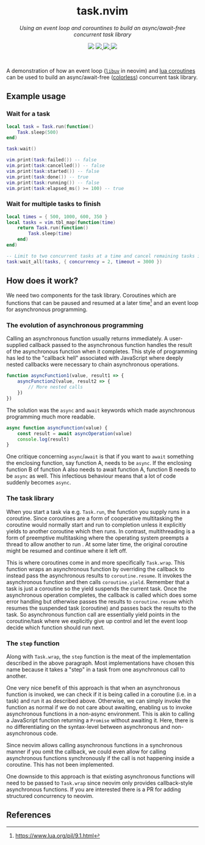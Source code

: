 <div align="center">
  <br />
  <h1>task.nvim</h1>
  <p><i>Using an event loop and corountines to build an async/await-free
  concurrent task library</i></p>
  <p>
    <img src="https://img.shields.io/badge/version-0.1.0-blue?style=for-the-badge" />
    <a href="https://luarocks.org/modules/misanthropicbit/task.nvim">
        <img src="https://img.shields.io/luarocks/v/misanthropicbit/task.nvim?logo=lua&color=purple&style=for-the-badge" />
    </a>
    <a href="/.github/workflows/tests.yml">
        <img src="https://img.shields.io/github/actions/workflow/status/MisanthropicBit/task.nvim/tests.yml?branch=master&style=for-the-badge" />
    </a>
    <a href="/LICENSE">
        <img src="https://img.shields.io/github/license/MisanthropicBit/task.nvim?style=for-the-badge" />
    </a>
  </p>
  <br />
</div>

A demonstration of how an event loop ([`libuv`](https://libuv.org/) in neovim)
and [lua coroutines](https://www.lua.org/pil/9.1.html) can be used to build an
async/await-free
([colorless](https://journal.stuffwithstuff.com/2015/02/01/what-color-is-your-function/))
concurrent task library.

## Example usage

### Wait for a task

```lua
local task = Task.run(function()
    Task.sleep(500)
end)

task:wait()

vim.print(task:failed()) -- false
vim.print(task:cancelled()) -- false
vim.print(task:started()) -- false
vim.print(task:done()) -- true
vim.print(task:running()) -- false
vim.print(task:elapsed_ms() >= 100) -- true
```

### Wait for multiple tasks to finish

```lua
local times = { 500, 1000, 600, 350 }
local tasks = vim.tbl_map(function(time)
    return Task.run(function()
        Task.sleep(time)
    end)
end)

-- Limit to two concurrent tasks at a time and cancel remaining tasks if timeout is exceeded
task:wait_all(tasks, { concurrency = 2, timeout = 3000 })
```

## How does it work?

We need two components for the task library. Coroutines which are functions that can
be paused and resumed at a later time[^coroutine] and an event loop for asynchronous
programming.

### The evolution of asynchronous programming

Calling an asynchronous function usually returns immediately. A user-supplied
callback passed to the asynchronous function handles the result of the
asynchronous function when it completes. This style of programming has led to
the "callback hell" associated with JavaScript where deeply nested callbacks
were necessary to chain asynchronous operations.

```javascript
function asyncFunction1(value, result1 => {
    asyncFunction2(value, result2 => {
        // More nested calls
    })
})
```

The solution was the `async` and `await` keywords which made asynchronous
programming much more readable.

```javascript
async function asyncFunction(value) {
    const result = await asyncOperation(value)
    console.log(result)
}
```

One critique concerning `async`/`await` is that if you want to `await` something
the enclosing function, say function A, needs to be `async`. If the enclosing
function B of function A also needs to await function A, function B needs to be
`async` as well. This infectious behaviour means that a lot of code suddenly
becomes `async`.

### The task library

When you start a task via e.g. `Task.run`, the function you supply runs in a
coroutine. Since coroutines are a form of cooperative multitasking the coroutine
would normally start and run to completion unless it explicitly yields to
another coroutine which then runs. In contrast, multithreading is a form of
preemptive multitasking where the operating system preempts a thread to allow
another to run . At some later time, the original coroutine might be resumed and
continue where it left off.

This is where coroutines come in and more specifically `Task.wrap`. This
function wraps an asynchronous function by overriding the callback to instead
pass the asynchronous results to `coroutine.resume`. It invokes the asynchronous
function and then calls `coroutine.yield`. Remember that a task is just a
coroutine so the yield suspends the current task. Once the asynchronous
operation completes, the callback is called which does some error handling but
otherwise passes the results to `coroutine.resume` which resumes the suspended
task (coroutine) and passes back the results to the task. So asynchronous
function call are essentially yield points in the coroutine/task where we
explicitly give up control and let the event loop decide which function should
run next.

### The `step` function

Along with `Task.wrap`, the `step` function is the meat of the implementation
described in the above paragraph. Most implementations have chosen this name
because it takes a "step" in a task from one asynchronous call to another.

One very nice benefit of this approach is that when an asynchronous function is
invoked, we can check if it is being called in a coroutine (i.e. in a task) and
run it as described above. Otherwise, we can simply invoke the function as
normal if we do not care about awaiting, enabling us to invoke asynchronous
functions in a non-async environment. This is akin to calling a JavaScript
function returning a `Promise` without awaiting it. Here, there is no
differentiating on the syntax-level between asynchronous and non-asynchronous
code.

Since neovim allows calling asynchronous functions in a synchronous manner if
you omit the callback, we could even allow for calling asynchronous functions
synchronously if the call is not happening inside a coroutine. This has not
been implemented.

One downside to this approach is that existing asynchronous functions will need
to be passed to `Task.wrap` since neovim only provides callback-style
asynchronous functions. If you are interested there is a PR for adding
structured concurrency to neovim.

## References

[^coroutine]: https://www.lua.org/pil/9.1.html
[^leafo]: https://leafo.net/posts/itchio-and-coroutines.html
